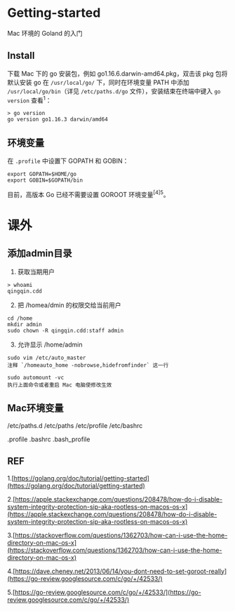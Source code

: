 # Getting-started
Mac 环境的 Goland 的入门

## Install

下载 Mac 下的 go 安装包，例如 go1.16.6.darwin-amd64.pkg，双击该 pkg 包将默认安装 go 在 `/usr/local/go/` 下，同时在环境变量 PATH 中添加 `/usr/local/go/bin`（详见 `/etc/paths.d/go` 文件），安装结束在终端中键入 `go version` 查看<sup>1</sup>：
```shell
> go version    
go version go1.16.3 darwin/amd64
```

## 环境变量

在 `.profile` 中设置下 GOPATH 和 GOBIN：
```
export GOPATH=$HOME/go
export GOBIN=$GOPATH/bin
```

目前，高版本 Go 已经不需要设置 GOROOT 环境变量<sup>[4]</sup><sup>5</sup>。

# 课外

## 添加admin目录

1. 获取当期用户

```shell
> whoami
qingqin.cdd
```

2. 把 /homea/dmin 的权限交给当前用户

```shell
cd /home
mkdir admin
sudo chown -R qingqin.cdd:staff admin
```

3. 允许显示 /home/admin

```shell
sudo vim /etc/auto_master 
注释 `/homeauto_home -nobrowse,hidefromfinder` 这一行

sudo automount -vc 
执行上面命令或者重启 Mac 电脑使修改生效
```

## Mac环境变量

/etc/paths.d
/etc/paths
/etc/profile
/etc/bashrc

.profile
.bashrc
.bash_profile


## REF

1.[https://golang.org/doc/tutorial/getting-started](https://golang.org/doc/tutorial/getting-started)

2.[https://apple.stackexchange.com/questions/208478/how-do-i-disable-system-integrity-protection-sip-aka-rootless-on-macos-os-x](https://apple.stackexchange.com/questions/208478/how-do-i-disable-system-integrity-protection-sip-aka-rootless-on-macos-os-x)

3.[https://stackoverflow.com/questions/1362703/how-can-i-use-the-home-directory-on-mac-os-x](https://stackoverflow.com/questions/1362703/how-can-i-use-the-home-directory-on-mac-os-x)

4.[https://dave.cheney.net/2013/06/14/you-dont-need-to-set-goroot-really](https://go-review.googlesource.com/c/go/+/42533/)

5.[https://go-review.googlesource.com/c/go/+/42533/](https://go-review.googlesource.com/c/go/+/42533/)

